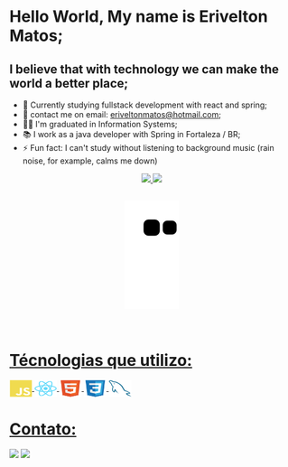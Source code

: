 # Hello World, My name is Erivelton Matos;
## I believe that with technology we can make the world a better place;
- 🌱 Currently studying fullstack development with react and spring;
- 💬 contact me on email: eriveltonmatos@hotmail.com;
- 👨‍🎓 I'm graduated in Information Systems; 
- 📚 I work as a java developer with Spring in Fortaleza / BR;
- ⚡ Fun fact: I can't study without listening to background music (rain noise, for example, calms me down)
<div align="center"> 
<a href="https://github.com/EriveltonMatos"> 
<img height="165em" src="https://github-readme-stats.vercel.app/api?username=eriveltonmatos&show_icons=true&theme=chartreuse-dark&include_all_commits=true&count_private=true"/> 
<img height="165em" src="https://github-readme-stats.vercel.app/api/top-langs/?username=eriveltonmatos&layout=compact&langs_count=7&theme=chartreuse-dark"/> 
</div>

##
<div align="center">
  
![Snake animation](https://github.com/EriveltonMatos/EriveltonMatos/blob/output/github-contribution-grid-snake.svg)

</div>
<div style="display: inline_block"><br> 
<h1>Técnologias que utilizo:</h1>
<img align="center" alt="erivelton-Js" height="30" width="40" src="https://raw.githubusercontent.com/devicons/devicon/master/icons/javascript/javascript-plain.svg"> 
<img align="center" alt="erivelton-React" height="30" width="40" src="https://raw.githubusercontent.com/devicons/devicon/master/icons/react/react-original.svg"> 
<img align="center" alt="erivelton-HTML" height="30" width="40" src="https://raw.githubusercontent.com/devicons/devicon/master/icons/html5/html5-original.svg"> 
<img align="center" alt="erivelton-CSS" height="30" width="40" src="https://raw.githubusercontent.com/devicons/devicon/master/icons/css3/css3-original.svg"> 
<img align="center" alt="erivelton-Csharp" height="30" width="40" src="https://raw.githubusercontent.com/devicons/devicon/master/icons/mysql/mysql-original.svg"> 
</div> 

## 

# Contato:
<div> <a href = "mailto:eriveltonmatos@hotmail.com">
<img src="https://img.shields.io/badge/Microsoft_Outlook-0078D4?style=for-the-badge&logo=microsoft-outlook&logoColor=white"></a> <a href="https://www.linkedin.com/in/erivelton-matos-5a7587123" target="_blank">
<img src="https://img.shields.io/badge/-LinkedIn-%230077B5?style=for-the-badge&logo=linkedin&logoColor=white" target="_blank"></a> </div> 

#

<div align="center"> 



